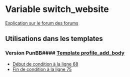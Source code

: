 # Variable switch_website
[Explication sur le forum des forums](http://forum.forumactif.com/t294113-listing-des-variables#switch_website)
## Utilisations dans les templates
### Version PunBB#### [Template profile_add_body](punbb/profile_add_body.md)
* [Début de condition à la ligne 68](../punbb/profile_add_body.tpl#L68)
* [Fin de condition à la ligne 75](../punbb/profile_add_body.tpl#L75)